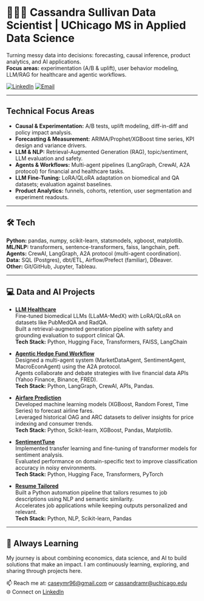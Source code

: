 # 👩🏻‍💻 Cassandra Sullivan Data Scientist | UChicago MS in Applied Data Science

Turning messy data into decisions: forecasting, causal inference, product analytics, and AI applications.  
**Focus areas:** experimentation (A/B & uplift), user behavior modeling, LLM/RAG for healthcare and agentic workflows.

[![LinkedIn](https://img.shields.io/badge/LinkedIn-cassandra--msullivan-0A66C2?logo=linkedin)](https://www.linkedin.com/in/cassandra-msullivan/)
[![Email](https://img.shields.io/badge/Email-caseymr96@gmail.com-EA4335?logo=gmail)](mailto:caseymr96@gmail.com)

---

## Technical Focus Areas
- **Causal & Experimentation:** A/B tests, uplift modeling, diff-in-diff and policy impact analysis.
- **Forecasting & Measurement:** ARIMA/Prophet/XGBoost time series, KPI design and variance drivers.
- **LLM & NLP:** Retrieval-Augmented Generation (RAG), topic/sentiment, LLM evaluation and safety.  
- **Agents & Workflows:** Multi-agent pipelines (LangGraph, CrewAI, A2A protocol) for financial and healthcare tasks.  
- **LLM Fine-Tuning:** LoRA/QLoRA adaptation on biomedical and QA datasets; evaluation against baselines.  
- **Product Analytics:** funnels, cohorts, retention, user segmentation and experiment readouts.  

---

## 🛠 Tech
**Python:** pandas, numpy, scikit-learn, statsmodels, xgboost, matplotlib.  
**ML/NLP:** transformers, sentence-transformers, faiss, langchain, peft.  
**Agents:** CrewAI, LangGraph, A2A protocol (multi-agent coordination).  
**Data:** SQL (Postgres), dbt/ETL, Airflow/Prefect (familiar), DBeaver.  
**Other:** Git/GitHub, Jupyter, Tableau.

---

## 💻 Data and AI Projects  

- **[LLM Healthcare](https://github.com/CassandraMaldonado/LLM_Healthcare)**  
  Fine-tuned biomedical LLMs (LLaMA-MedX) with LoRA/QLoRA on datasets like PubMedQA and RadQA.  
  Built a retrieval-augmented generation pipeline with safety and grounding evaluation to support clinical QA.  
  **Tech Stack:** Python, Hugging Face, Transformers, FAISS, LangChain  

- **[Agentic Hedge Fund Workflow](https://github.com/CassandraMaldonado/a2a_multiagent_hedge_fund)**  
  Designed a multi-agent system (MarketDataAgent, SentimentAgent, MacroEconAgent) using the A2A protocol.  
  Agents collaborate and debate strategies with live financial data APIs (Yahoo Finance, Binance, FRED).  
  **Tech Stack:** Python, LangGraph, CrewAI, APIs, Pandas.

- **[Airfare Prediction](https://github.com/CassandraMaldonado/AirFare_Prediction)**  
  Developed machine learning models (XGBoost, Random Forest, Time Series) to forecast airline fares.  
  Leveraged historical OAG and ARC datasets to deliver insights for price indexing and consumer trends.  
  **Tech Stack:** Python, Scikit-learn, XGBoost, Pandas, Matplotlib.  

- **[SentimentTune](https://github.com/CassandraMaldonado/SentimentTune)**  
  Implemented transfer learning and fine-tuning of transformer models for sentiment analysis.  
  Evaluated performance on domain-specific text to improve classification accuracy in noisy environments.  
  **Tech Stack:** Python, Hugging Face, Transformers, PyTorch  

- **[Resume Tailored](https://github.com/CassandraMaldonado/Resume_tailored)**  
  Built a Python automation pipeline that tailors resumes to job descriptions using NLP and semantic similarity.  
  Accelerates job applications while keeping outputs personalized and relevant.  
  **Tech Stack:** Python, NLP, Scikit-learn, Pandas  


---

## 🤝 Always Learning  
My journey is about combining economics, data science, and AI to build solutions that make an impact. I am continuously learning, exploring, and sharing through projects here.  

📫 Reach me at: caseymr96@gmail.com or cassandramr@uchicago.edu  
🌐 Connect on [LinkedIn](https://www.linkedin.com/in/cassandra-msullivan)  
